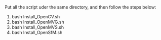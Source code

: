 Put all the script uder the same directory, and then follow the steps below:
1. bash Install_OpenCV.sh
2. bash Install_OpenMVG.sh
3. bash Install_OpenMVS.sh
4. bash Install_OpenSfM.sh
